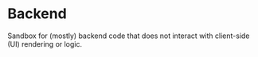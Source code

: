 # Backend
Sandbox for (mostly) backend code that does not interact with client-side (UI) rendering or logic.
